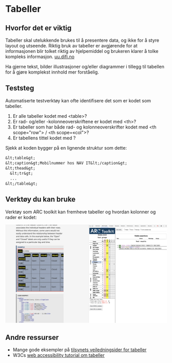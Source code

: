 # Tabeller

## Hvorfor det er viktig
Tabeller skal utelukkende brukes til å presentere data, og ikke for å styre layout og utseende. 
Riktig bruk av tabeller er avgjørende for at informasjonen blir tolket riktig av hjelpemiddel og brukeren klarer å tolke kompleks informasjon. [uu.difi.no](https://uu.difi.no/krav-og-regelverk/losningsforslag-web/tabeller)


Ha gjerne tekst, bilder illustrasjoner og/eller diagrammer i tillegg til tabellen for å gjøre komplekst innhold mer forståelig.

## Teststeg
Automatiserte testverktøy kan ofte identifisere det som er kodet som tabeller.

1. Er alle tabeller kodet med &lt;table&gt;? 
2. Er rad- og/eller -kolonneoverskriftene er kodet med &lt;th&gt;?
3. Er tabeller som har både rad- og kolonneoverskrifter kodet med &lt;th scope="row"&gt; / &lt;th scope=«col"&gt;?
4. Er tabellens tittel kodet med <caption>?

  Sjekk at koden bygger på en lignende struktur som dette:
  ```
  &lt;table&gt;
  &lt;caption&gt;Mobilnummer hos NAV IT&lt;/caption&gt;
  &lt;thead&gt;
    &lt;tr&gt;
    ...
  &lt;/table&gt;
  ```

## Verktøy du kan bruke
Verktøy som ARC toolkit kan fremheve tabeller og hvordan kolonner og rader er kodet:

![test med ARCtoolkit på tabeller](hvordan-faa-det-til/UU-testing/manuell-testing/tabeller-arc.png)

## Andre ressurser
* Mange gode eksempler på [tilsynets veiledningsider for tabeller](https://uu.difi.no/krav-og-regelverk/losningsforslag-web/tabeller)
* W3Cs [web accessibility tutorial om tabeller](https://www.w3.org/WAI/tutorials/tables/)

